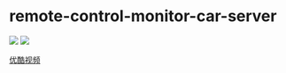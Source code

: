 # remote-control-monitor-car-server
![](https://raw.githubusercontent.com/vtumi/Socket/master/preview1.jpg)
![](https://raw.githubusercontent.com/vtumi/Socket/master/preview2.jpg)
  
[优酷视频](http://v.youku.com/v_show/id_XMTc3MTAyODI0OA==.html)

